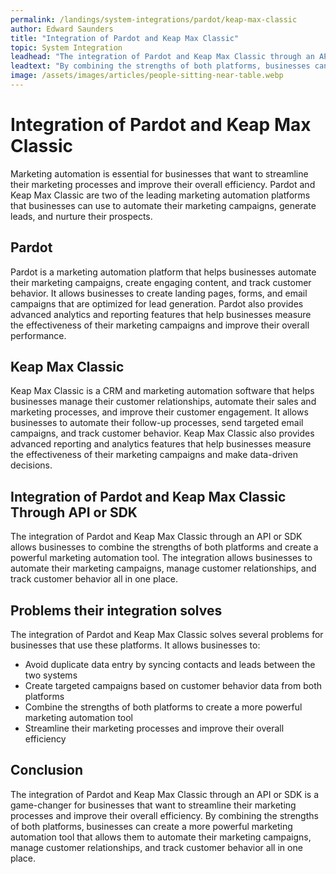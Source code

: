 ```yaml
---
permalink: /landings/system-integrations/pardot/keap-max-classic
author: Edward Saunders
title: "Integration of Pardot and Keap Max Classic"
topic: System Integration
leadhead: "The integration of Pardot and Keap Max Classic through an API or SDK is a game-changer for businesses that want to streamline their marketing processes and improve their overall efficiency"
leadtext: "By combining the strengths of both platforms, businesses can create a more powerful marketing automation tool that allows them to automate their marketing campaigns, manage customer relationships, and track customer behavior all in one place."
image: /assets/images/articles/people-sitting-near-table.webp
---
```

<div class="arttext">	<h1>Integration of Pardot and Keap Max Classic</h1>
	<p>Marketing automation is essential for businesses that want to streamline their marketing processes and improve their overall efficiency. Pardot and Keap Max Classic are two of the leading marketing automation platforms that businesses can use to automate their marketing campaigns, generate leads, and nurture their prospects.</p>
	<h2>Pardot</h2>
	<p>Pardot is a marketing automation platform that helps businesses automate their marketing campaigns, create engaging content, and track customer behavior. It allows businesses to create landing pages, forms, and email campaigns that are optimized for lead generation. Pardot also provides advanced analytics and reporting features that help businesses measure the effectiveness of their marketing campaigns and improve their overall performance.</p>
	<h2>Keap Max Classic</h2>
	<p>Keap Max Classic is a CRM and marketing automation software that helps businesses manage their customer relationships, automate their sales and marketing processes, and improve their customer engagement. It allows businesses to automate their follow-up processes, send targeted email campaigns, and track customer behavior. Keap Max Classic also provides advanced reporting and analytics features that help businesses measure the effectiveness of their marketing campaigns and make data-driven decisions.</p>
	<h2>Integration of Pardot and Keap Max Classic Through API or SDK</h2>
	<p>The integration of Pardot and Keap Max Classic through an API or SDK allows businesses to combine the strengths of both platforms and create a powerful marketing automation tool. The integration allows businesses to automate their marketing campaigns, manage customer relationships, and track customer behavior all in one place.</p>
	<h2>Problems their integration solves</h2>
	<p>The integration of Pardot and Keap Max Classic solves several problems for businesses that use these platforms. It allows businesses to:</p>
	<ul>
		<li>Avoid duplicate data entry by syncing contacts and leads between the two systems</li>
		<li>Create targeted campaigns based on customer behavior data from both platforms</li>
		<li>Combine the strengths of both platforms to create a more powerful marketing automation tool</li>
		<li>Streamline their marketing processes and improve their overall efficiency</li>
	</ul>
	<h2>Conclusion</h2>
	<p>The integration of Pardot and Keap Max Classic through an API or SDK is a game-changer for businesses that want to streamline their marketing processes and improve their overall efficiency. By combining the strengths of both platforms, businesses can create a more powerful marketing automation tool that allows them to automate their marketing campaigns, manage customer relationships, and track customer behavior all in one place.</p>
</div>